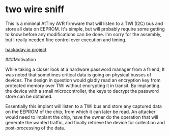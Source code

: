 two wire sniff
==============

This is a  minimal AtTiny AVR firmware that  will listen to a TWI  (I2C) bus and
store all data on EEPROM. It's simple, but will probably require some getting to
know before  any modifications can  be done. I'm sorry  for the assembly,  but I
really needed fine control over execution and timing.

[hackaday.io project](https://hackaday.io/project/18461-two-wire-sniff)

###Motivation

While taking a closer look at a  hardware password manager from a friend, It was
noted that sometimes  critical data is going on physical  busses of devices. The
design in  question would gladly  read an  encryption key from  protected memory
over TWI without encrypting it in transit. By implanting the device with a small
microcontroller, the keys to decrypt the password store can be obtained.

Essentially this implant will listen to a TWI bus and store any captured data on
the EEPROM of the chip, from which it  can later be read. An attacker would need
to  implant  the chip,  have  the  owner do  the  operation  that will  generate
the  wanted  traffic,  and  finally  retrieve  the  device  for  collection  and
post-processing of the data.

